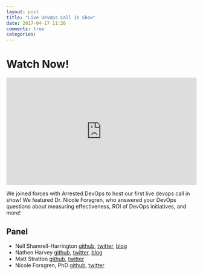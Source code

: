 ```yaml
---
layout: post
title: "Live DevOps Call In Show"
date: 2017-04-17 11:26
comments: true
categories:
---
```


# Watch Now!

<div style="position:relative;height:0;padding-bottom:56.25%"><iframe src="https://www.youtube.com/embed/fkCZXI8SNfk?ecver=2" width="640" height="360" frameborder="0" style="position:absolute;width:100%;height:100%;left:0" allowfullscreen></iframe></div>

We joined forces with Arrested DevOps to host our first live devops call in show!  We featured Dr. Nicole Forsgren, who answered your DevOps questions about measuring effectiveness, ROI of DevOps initiatives, and more!

Panel<a name="panel"></a>
-----
* Nell Shamrell-Harrington [github](https://github.com/nellshamrell), [twitter](https://twitter.com/nellshamrell), [blog](http://nellshamrell.com/)
* Nathen Harvey [github](http://github.com/nathenharvey), [twitter](http://twitter.com/nathenharvey), [blog](http://nathenharvey.com)
* Matt Stratton [github](https://github.com/mattstratton), [twitter](https://twitter.com/mattstratton)
* Nicole Forsgren, PhD [github](https://github.com/nicolefv), [twitter](https://twitter.com/nicolefv)

